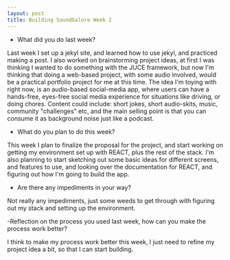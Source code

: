 ```yaml
---
layout: post
title: Building SoundGalore Week 2
---
```


- What did you do last week?

Last week I set up a jekyl site, and learned how to use jekyl, and practiced making a post. I also worked on brainstorming project ideas, at first I was thinking I wanted to do something with the JUCE framework, but now I'm thinking that doing a web-based project, with some audio involved, would be a practical portfolio project for me at this time. The idea I'm toying with right now, is an audio-based social-media app, where users can have a hands-free, eyes-free social media experience for situations like driving, or doing chores. Content could include: short jokes, short audio-skits, music, community "challenges" etc, and the main selling point is that you can consume it as background noise just like a podcast. 


- What do you plan to do this week?

This week I plan to finalize the proposal for the project, and start working on getting my environment set up with REACT, plus the rest of the stack. I'm also planning to start sketching out some basic ideas for different screens, and features to use, and looking over the documentation for REACT, and figuring out how I'm going to build the app.  


- Are there any impediments in your way?

Not really any impediments, just some weeds to get through with figuring out my stack and setting up the environment. 


-Reflection on the process you used last week, how can you make the process work better?

I think to make my process work better this week, I just need to refine my project idea a bit, so that I can start building.
